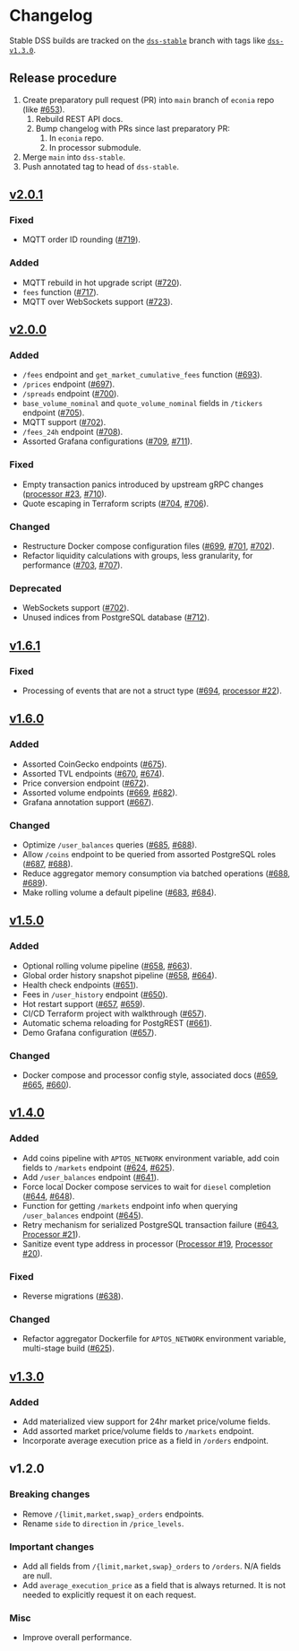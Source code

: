 # Changelog

Stable DSS builds are tracked on the [`dss-stable`] branch with tags like [`dss-v1.3.0`][v1.3.0].

## Release procedure

1. Create preparatory pull request (PR) into `main` branch of `econia` repo (like [#653]).
   1. Rebuild REST API docs.
   1. Bump changelog with PRs since last preparatory PR:
      1. In `econia` repo.
      1. In processor submodule.
1. Merge `main` into `dss-stable`.
1. Push annotated tag to head of `dss-stable`.

## [v2.0.1]

### Fixed

- MQTT order ID rounding ([#719]).

### Added

- MQTT rebuild in hot upgrade script ([#720]).
- `fees` function ([#717]).
- MQTT over WebSockets support ([#723]).

## [v2.0.0]

### Added

- `/fees` endpoint and `get_market_cumulative_fees` function ([#693]).
- `/prices` endpoint ([#697]).
- `/spreads` endpoint ([#700]).
- `base_volume_nominal` and `quote_volume_nominal` fields in `/tickers` endpoint ([#705]).
- MQTT support ([#702]).
- `/fees_24h` endpoint ([#708]).
- Assorted Grafana configurations ([#709], [#711]).

### Fixed

- Empty transaction panics introduced by upstream gRPC changes ([processor #23], [#710]).
- Quote escaping in Terraform scripts ([#704], [#706]).

### Changed

- Restructure Docker compose configuration files ([#699], [#701], [#702]).
- Refactor liquidity calculations with groups, less granularity, for performance ([#703], [#707]).

### Deprecated

- WebSockets support ([#702]).
- Unused indices from PostgreSQL database ([#712]).

## [v1.6.1]

### Fixed

- Processing of events that are not a struct type ([#694], [processor #22]).

## [v1.6.0]

### Added

- Assorted CoinGecko endpoints ([#675]).
- Assorted TVL endpoints ([#670], [#674]).
- Price conversion endpoint ([#672]).
- Assorted volume endpoints ([#669], [#682]).
- Grafana annotation support ([#667]).

### Changed

- Optimize `/user_balances` queries ([#685], [#688]).
- Allow `/coins` endpoint to be queried from assorted PostgreSQL roles ([#687], [#688]).
- Reduce aggregator memory consumption via batched operations ([#688], [#689]).
- Make rolling volume a default pipeline ([#683], [#684]).

## [v1.5.0]

### Added

- Optional rolling volume pipeline ([#658], [#663]).
- Global order history snapshot pipeline ([#658], [#664]).
- Health check endpoints ([#651]).
- Fees in `/user_history` endpoint ([#650]).
- Hot restart support ([#657], [#659]).
- CI/CD Terraform project with walkthrough ([#657]).
- Automatic schema reloading for PostgREST ([#661]).
- Demo Grafana configuration ([#657]).

### Changed

- Docker compose and processor config style, associated docs ([#659], [#665], [#660]).

## [v1.4.0]

### Added

- Add coins pipeline with `APTOS_NETWORK` environment variable, add coin fields to `/markets` endpoint ([#624], [#625]).
- Add `/user_balances` endpoint ([#641]).
- Force local Docker compose services to wait for `diesel` completion ([#644], [#648]).
- Function for getting `/markets` endpoint info when querying `/user_balances` endpoint ([#645]).
- Retry mechanism for serialized PostgreSQL transaction failure ([#643], [Processor #21]).
- Sanitize event type address in processor ([Processor #19], [Processor #20]).

### Fixed

- Reverse migrations ([#638]).

### Changed

- Refactor aggregator Dockerfile for `APTOS_NETWORK` environment variable, multi-stage build ([#625]).

## [v1.3.0]

### Added

- Add materialized view support for 24hr market price/volume fields.
- Add assorted market price/volume fields to `/markets` endpoint.
- Incorporate average execution price as a field in `/orders` endpoint.

## v1.2.0

### Breaking changes

- Remove `/{limit,market,swap}_orders` endpoints.
- Rename `side` to `direction` in `/price_levels`.

### Important changes

- Add all fields from `/{limit,market,swap}_orders` to `/orders`.
  N/A fields are null.
- Add `average_execution_price` as a field that is always returned.
  It is not needed to explicitly request it on each request.

### Misc

- Improve overall performance.

[#624]: https://github.com/econia-labs/econia/pull/624
[#625]: https://github.com/econia-labs/econia/pull/625
[#638]: https://github.com/econia-labs/econia/pull/638
[#641]: https://github.com/econia-labs/econia/pull/641
[#643]: https://github.com/econia-labs/econia/pull/643
[#644]: https://github.com/econia-labs/econia/pull/644
[#645]: https://github.com/econia-labs/econia/pull/645
[#648]: https://github.com/econia-labs/econia/pull/648
[#650]: https://github.com/econia-labs/econia/pull/650
[#651]: https://github.com/econia-labs/econia/pull/651
[#653]: https://github.com/econia-labs/econia/pull/653
[#657]: https://github.com/econia-labs/econia/pull/657
[#658]: https://github.com/econia-labs/econia/pull/658
[#659]: https://github.com/econia-labs/econia/pull/659
[#660]: https://github.com/econia-labs/econia/pull/661
[#661]: https://github.com/econia-labs/econia/pull/661
[#663]: https://github.com/econia-labs/econia/pull/663
[#664]: https://github.com/econia-labs/econia/pull/664
[#665]: https://github.com/econia-labs/econia/pull/665
[#667]: https://github.com/econia-labs/econia/pull/667
[#669]: https://github.com/econia-labs/econia/pull/669
[#670]: https://github.com/econia-labs/econia/pull/670
[#672]: https://github.com/econia-labs/econia/pull/672
[#674]: https://github.com/econia-labs/econia/pull/674
[#675]: https://github.com/econia-labs/econia/pull/675
[#682]: https://github.com/econia-labs/econia/pull/682
[#683]: https://github.com/econia-labs/econia/pull/683
[#684]: https://github.com/econia-labs/econia/pull/684
[#685]: https://github.com/econia-labs/econia/pull/685
[#687]: https://github.com/econia-labs/econia/pull/687
[#688]: https://github.com/econia-labs/econia/pull/688
[#689]: https://github.com/econia-labs/econia/pull/689
[#693]: https://github.com/econia-labs/econia/pull/693
[#694]: https://github.com/econia-labs/econia/pull/694
[#697]: https://github.com/econia-labs/econia/pull/697
[#699]: https://github.com/econia-labs/econia/pull/699
[#700]: https://github.com/econia-labs/econia/pull/700
[#701]: https://github.com/econia-labs/econia/pull/701
[#702]: https://github.com/econia-labs/econia/pull/702
[#703]: https://github.com/econia-labs/econia/pull/703
[#704]: https://github.com/econia-labs/econia/pull/704
[#705]: https://github.com/econia-labs/econia/pull/705
[#706]: https://github.com/econia-labs/econia/pull/706
[#707]: https://github.com/econia-labs/econia/pull/707
[#708]: https://github.com/econia-labs/econia/pull/708
[#709]: https://github.com/econia-labs/econia/pull/709
[#710]: https://github.com/econia-labs/econia/pull/710
[#711]: https://github.com/econia-labs/econia/pull/711
[#712]: https://github.com/econia-labs/econia/pull/712
[#717]: https://github.com/econia-labs/econia/pull/717
[#719]: https://github.com/econia-labs/econia/pull/719
[#720]: https://github.com/econia-labs/econia/pull/720
[#723]: https://github.com/econia-labs/econia/pull/723
[processor #19]: https://github.com/econia-labs/aptos-indexer-processors/pull/19
[processor #20]: https://github.com/econia-labs/aptos-indexer-processors/pull/20
[processor #21]: https://github.com/econia-labs/aptos-indexer-processors/pull/21
[processor #22]: https://github.com/econia-labs/aptos-indexer-processors/pull/22
[processor #23]: https://github.com/econia-labs/aptos-indexer-processors/pull/23
[v1.3.0]: https://github.com/econia-labs/econia/releases/tag/dss-v1.3.0
[v1.4.0]: https://github.com/econia-labs/econia/compare/dss-v1.3.0...dss-v1.4.0
[v1.5.0]: https://github.com/econia-labs/econia/compare/dss-v1.4.0...dss-v1.5.0
[v1.6.0]: https://github.com/econia-labs/econia/compare/dss-v1.5.0...dss-v1.6.0
[v1.6.1]: https://github.com/econia-labs/econia/compare/dss-v1.6.0...dss-v1.6.1
[v2.0.0]: https://github.com/econia-labs/econia/compare/dss-v1.6.1...dss-v2.0.0
[v2.0.1]: https://github.com/econia-labs/econia/compare/dss-v2.0.0...dss-v2.0.1
[`dss-stable`]: https://github.com/econia-labs/econia/tree/dss-stable
